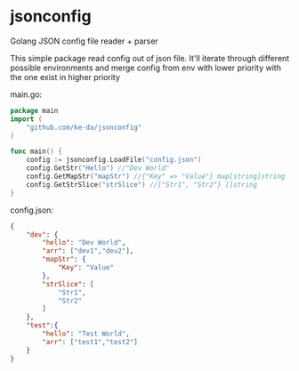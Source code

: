 jsonconfig
=========

Golang JSON config file reader + parser

This simple package read config out of json file.
It'll iterate through different possible environments and merge config from env with lower priority with the one exist in higher priority 

main.go:
~~~ go
package main
import (
	"github.com/ke-da/jsonconfig"
)

func main() {
	config := jsonconfig.LoadFile("config.json")
	config.GetStr("Hello") //"Dev World"
	config.GetMapStr("mapStr") //{"Key" => "Value"} map[string]string
	config.GetStrSlice("strSlice") //["Str1", "Str2"} []string
}
~~~

config.json:
~~~ json
{
	"dev": {
		"hello": "Dev World",
		"arr": ["dev1","dev2"],
		"mapStr": {
			"Key": "Value"
		},
		"strSlice": [
			"Str1",
			"Str2"
		]
	},
	"test":{
		"hello": "Test World",
		"arr": ["test1","test2"]
	}
}
~~~

